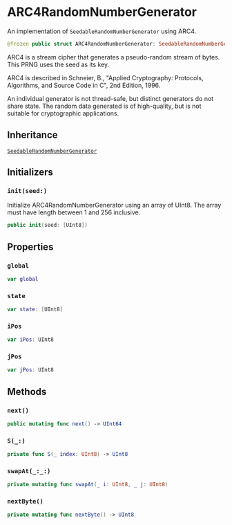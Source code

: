 # ARC4RandomNumberGenerator

An implementation of `SeedableRandomNumberGenerator` using ARC4.

``` swift
@frozen public struct ARC4RandomNumberGenerator: SeedableRandomNumberGenerator
```

ARC4 is a stream cipher that generates a pseudo-random stream of bytes. This
PRNG uses the seed as its key.

ARC4 is described in Schneier, B., "Applied Cryptography: Protocols,
Algorithms, and Source Code in C", 2nd Edition, 1996.

An individual generator is not thread-safe, but distinct generators do not
share state. The random data generated is of high-quality, but is not
suitable for cryptographic applications.

## Inheritance

[`SeedableRandomNumberGenerator`](/SeedableRandomNumberGenerator)

## Initializers

### `init(seed:)`

Initialize ARC4RandomNumberGenerator using an array of UInt8. The array
must have length between 1 and 256 inclusive.

``` swift
public init(seed: [UInt8])
```

## Properties

### `global`

``` swift
var global
```

### `state`

``` swift
var state: [UInt8]
```

### `iPos`

``` swift
var iPos: UInt8
```

### `jPos`

``` swift
var jPos: UInt8
```

## Methods

### `next()`

``` swift
public mutating func next() -> UInt64
```

### `S(_:)`

``` swift
private func S(_ index: UInt8) -> UInt8
```

### `swapAt(_:_:)`

``` swift
private mutating func swapAt(_ i: UInt8, _ j: UInt8)
```

### `nextByte()`

``` swift
private mutating func nextByte() -> UInt8
```
